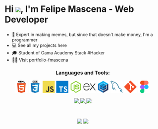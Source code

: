 <h1 align="left">Hi <img src="https://raw.githubusercontent.com/kaueMarques/kaueMarques/master/hi.gif" height="30px">, I'm Felipe Mascena - Web Developer</h1>
<h3 align="left"><Web Developer/></h3>

- 🤞 Expert in making memes, but since that doesn't make money, I'm a programmer
- 💻 See all my projects here
- 🎓 Student of Gama Academy Stack #Hacker
- 👨‍💻 Visit [portfolio-fmascena](https://portfolio-fmascena.vercel.app/)

<h3 align="center">Languages and Tools:</h3>
<p align="center"> <a href="https://www.w3.org/html/" target="_blank" rel="noreferrer"> <img src="https://raw.githubusercontent.com/devicons/devicon/master/icons/html5/html5-original-wordmark.svg" alt="html5" width="40" height="40"/></a>
<a href="https://www.w3schools.com/css/" target="_blank" rel="noreferrer"> <img src="https://raw.githubusercontent.com/devicons/devicon/master/icons/css3/css3-original-wordmark.svg" alt="css3" width="40" height="40"/></a> 
<a href="https://developer.mozilla.org/en-US/docs/Web/JavaScript" target="_blank" rel="noreferrer"> <img src="https://raw.githubusercontent.com/devicons/devicon/master/icons/javascript/javascript-original.svg" alt="javascript" width="40" height="40"/></a>
<a href="https://www.typescriptlang.org/docs/handbook/typescript-in-5-minutes.html" target="_blank" rel="noreferrer"> <img src="https://raw.githubusercontent.com/devicons/devicon/1119b9f84c0290e0f0b38982099a2bd027a48bf1/icons/typescript/typescript-original.svg" alt="typescript" width="40" height="40"/></a>
<a href="https://nodejs.org/pt-br/docs" target="_blank" rel="noreferrer"> <img src="https://raw.githubusercontent.com/devicons/devicon/1119b9f84c0290e0f0b38982099a2bd027a48bf1/icons/nodejs/nodejs-original.svg" alt="node.js" width="40" height="40"/></a>
<a href="https://expressjs.com/pt-br/" target="_blank" rel="noreferrer"> <img src="https://raw.githubusercontent.com/devicons/devicon/1119b9f84c0290e0f0b38982099a2bd027a48bf1/icons/express/express-original.svg" alt="express.js" width="40" height="40"/></a>
<a href="https://sequelize.org/" target="_blank" rel="noreferrer"> <img src="https://raw.githubusercontent.com/devicons/devicon/1119b9f84c0290e0f0b38982099a2bd027a48bf1/icons/sequelize/sequelize-original.svg" alt="sequelize" width="40" height="40"/></a>
<a href="https://dev.mysql.com/doc/" target="_blank" rel="noreferrer"> <img src="https://raw.githubusercontent.com/devicons/devicon/1119b9f84c0290e0f0b38982099a2bd027a48bf1/icons/mysql/mysql-original.svg" alt="mysql" width="40" height="40"/></a>
<a href="https://terminalroot.com.br/git/" target="_blank" rel="noreferrer"> <img src="https://raw.githubusercontent.com/devicons/devicon/1119b9f84c0290e0f0b38982099a2bd027a48bf1/icons/git/git-original.svg" alt="git" width="40" height="40"/></a>
<a href="https://www.figma.com/" target="_blank" rel="noreferrer"> <img src="https://raw.githubusercontent.com/devicons/devicon/1119b9f84c0290e0f0b38982099a2bd027a48bf1/icons/figma/figma-original.svg" alt="figma" width="40" height="40"/></a>
</p>


<div display:inline_block align="center">
  <a href="https://github.com/FMascena">
  <img height="150em" src="https://github-readme-stats-git-masterrstaa-rickstaa.vercel.app/api?username=FMascena&show_icons=true&theme=dark&include_all_commits=true&count_private=true">
  
  <img height="150em" src="https://github-readme-stats-git-masterrstaa-rickstaa.vercel.app/api/top-langs/?username=FMascena&layout=compact&langs_count=7&theme=dark"> 
     <img height="120em" src="https://i.pinimg.com/originals/41/7e/be/417ebee986aec41629278b1e04cfbfe9.gif">
    </div>
      <br>
    </div>
    
    

  
  ##
  
  <div align="center">   
    <a href="https://www.linkedin.com/in/felipe-mascena-dev/" target="_blank"><img src="https://img.shields.io/badge/-LinkedIn-%230077B5?style=for-the-badge&logo=linkedin&logoColor=white" target="_blank"></a> 
    <a href="mailto:felipemasscena16@gmail.com"><img src="https://img.shields.io/badge/Gmail-white?style=for-the-badge&logo=Gmail&logoColor=whit" target="_blank"</a>
  </div>
  

